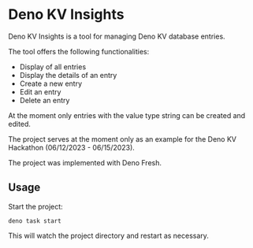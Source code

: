 # Deno KV Insights

Deno KV Insights is a tool for managing Deno KV database entries.

The tool offers the following functionalities:

- Display of all entries
- Display the details of an entry
- Create a new entry
- Edit an entry
- Delete an entry

At the moment only entries with the value type string can be created and edited.

The project serves at the moment only as an example for the Deno KV Hackathon (06/12/2023 - 06/15/2023).

The project was implemented with Deno Fresh.

## Usage

Start the project:

```
deno task start
```

This will watch the project directory and restart as necessary.
